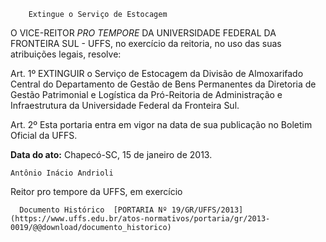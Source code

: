         Extingue o Serviço de Estocagem  

O VICE-REITOR *PRO TEMPORE* DA UNIVERSIDADE FEDERAL DA FRONTEIRA SUL - UFFS, no exercício da reitoria, no uso das suas atribuições legais, resolve:

 Art. 1º EXTINGUIR o Serviço de Estocagem da Divisão de Almoxarifado Central do Departamento de Gestão de Bens Permanentes da Diretoria de Gestão Patrimonial e Logística da Pró-Reitoria de Administração e Infraestrutura da Universidade Federal da Fronteira Sul.

 Art. 2º Esta portaria entra em vigor na data de sua publicação no Boletim Oficial da UFFS.

  

   **Data do ato:** Chapecó-SC, 15 de janeiro de 2013.   
 

    Antônio Inácio Andrioli   
 Reitor pro tempore da UFFS, em exercício 

      Documento Histórico  [PORTARIA Nº 19/GR/UFFS/2013](https://www.uffs.edu.br/atos-normativos/portaria/gr/2013-0019/@@download/documento_historico)     
      